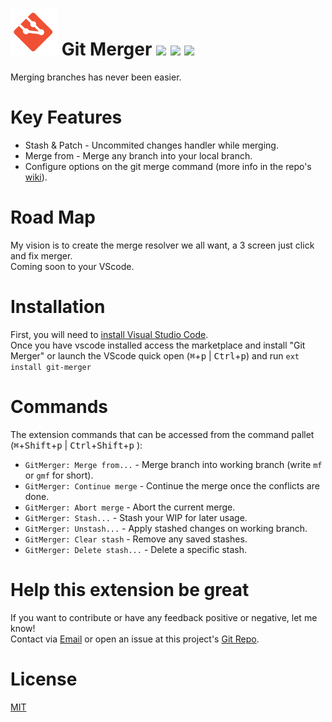 # ![alt text](./merger-icon.png "Git Merger") Git Merger [![](https://vsmarketplacebadge.apphb.com/version-short/shaharkazaz.git-merger.svg)](https://marketplace.visualstudio.com/items?itemName=shaharkazaz.git-merger) [![](https://vsmarketplacebadge.apphb.com/installs/shaharkazaz.git-merger.svg)](https://marketplace.visualstudio.com/items?itemName=shaharkazaz.git-merger) [![](https://vsmarketplacebadge.apphb.com/rating-short/shaharkazaz.git-merger.svg)](https://marketplace.visualstudio.com/items?itemName=shaharkazaz.git-merger)

Merging branches has never been easier.

# Key Features

* Stash & Patch - Uncommited changes handler while merging.
* Merge from - Merge any branch into your local branch.
* Configure options on the git merge command (more info in the repo's [wiki](https://github.com/shaharkazaz/vscode-git-merger/wiki/User-config)).

# Road Map

My vision is to create the merge resolver we all want, a 3 screen just click and fix merger.  
Coming soon to your VScode.

# Installation

First, you will need to [install Visual Studio Code](https://code.visualstudio.com/download).  
Once you have vscode installed access the marketplace and install "Git Merger" or launch the VScode quick open (<kbd>⌘</kbd>+<kbd>p</kbd>  | <kbd>Ctrl</kbd>+<kbd>p</kbd>) and run `ext install git-merger` 

# Commands
The extension commands that can be accessed from the command pallet (<kbd>⌘</kbd>+<kbd>Shift</kbd>+<kbd>p</kbd> | <kbd>Ctrl</kbd>+<kbd>Shift</kbd>+<kbd>p</kbd> ):

* ```GitMerger: Merge from...``` - Merge branch into working branch (write ```mf``` or ```gmf``` for short).
* ```GitMerger: Continue merge``` - Continue the merge once the conflicts are done.
* ```GitMerger: Abort merge``` - Abort the current merge. 
* ```GitMerger: Stash...``` - Stash your WIP for later usage.
* ```GitMerger: Unstash...``` - Apply stashed changes on working branch.
* ```GitMerger: Clear stash``` - Remove any saved stashes.
* ```GitMerger: Delete stash...``` - Delete a specific stash.

# Help this extension be great

If you want to contribute or have any feedback positive or negative, let me know!  
Contact via [Email](shahar.kazaz@gmail.com) or open an issue at this project's [Git Repo](https://github.com/shaharkazaz/vscode-git-merger/issues).  


# License

[MIT](https://github.com/shaharkazaz/vscode-git-merger/blob/master/LICENSE)
